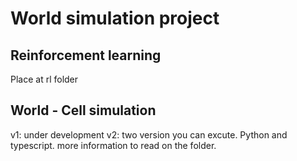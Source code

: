 # World simulation project

## Reinforcement learning 
Place at rl folder

## World - Cell simulation
v1: under development
v2: two version you can excute. Python and typescript. more information to read on the folder.